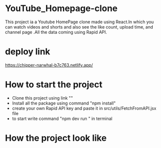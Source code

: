 # YouTube_Homepage-clone

This project ia a Youtube HomePage clone made using React.In which you can watch videos and shorts and also see the like count, upload time,
and channel page .All the data coming using Rapid API.

# deploy link

https://chipper-narwhal-b7c763.netlify.app/


# How to start the project 

- Clone this project using link ""
- Install all the package using command "npm install"
- create your own Rapid API key and paste it in src/utils/FetchFromAPI.jsx file
- to start write command "npm dev run " in terminal


# How the project look like


